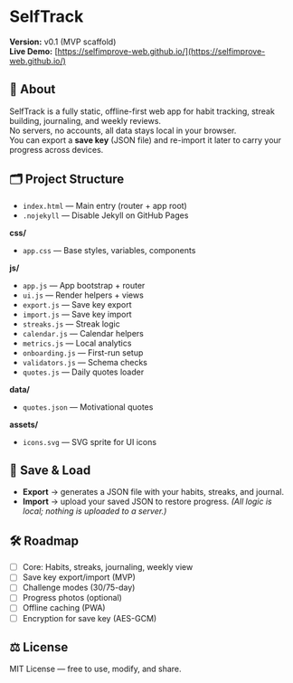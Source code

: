 # SelfTrack

**Version:** v0.1 (MVP scaffold)  
**Live Demo:** [https://selfimprove-web.github.io/](https://selfimprove-web.github.io/)

## 📖 About
SelfTrack is a fully static, offline-first web app for habit tracking, streak building, journaling, and weekly reviews.  
No servers, no accounts, all data stays local in your browser.  
You can export a **save key** (JSON file) and re-import it later to carry your progress across devices.

## 🗂️ Project Structure

- `index.html` — Main entry (router + app root)  
- `.nojekyll` — Disable Jekyll on GitHub Pages  

**css/**  
- `app.css` — Base styles, variables, components  

**js/**  
- `app.js` — App bootstrap + router  
- `ui.js` — Render helpers + views  
- `export.js` — Save key export  
- `import.js` — Save key import  
- `streaks.js` — Streak logic  
- `calendar.js` — Calendar helpers  
- `metrics.js` — Local analytics  
- `onboarding.js` — First-run setup  
- `validators.js` — Schema checks  
- `quotes.js` — Daily quotes loader  

**data/**  
- `quotes.json` — Motivational quotes  

**assets/**  
- `icons.svg` — SVG sprite for UI icons  



## 🔑 Save & Load

* **Export** → generates a JSON file with your habits, streaks, and journal.
* **Import** → upload your saved JSON to restore progress.
  *(All logic is local; nothing is uploaded to a server.)*

## 🛠️ Roadmap

* [ ] Core: Habits, streaks, journaling, weekly view
* [ ] Save key export/import (MVP)
* [ ] Challenge modes (30/75-day)
* [ ] Progress photos (optional)
* [ ] Offline caching (PWA)
* [ ] Encryption for save key (AES-GCM)

## ⚖️ License

MIT License — free to use, modify, and share.
